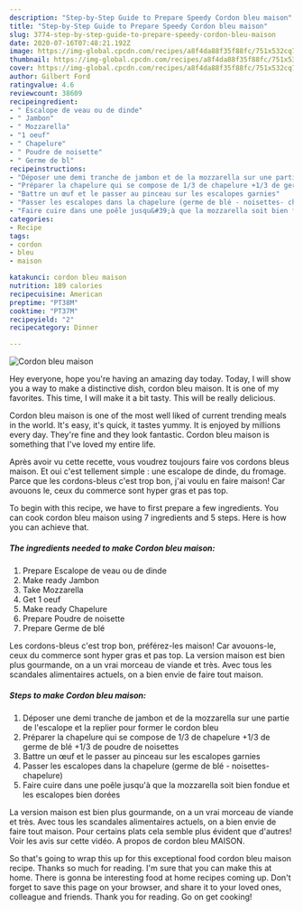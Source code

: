```yaml
---
description: "Step-by-Step Guide to Prepare Speedy Cordon bleu maison"
title: "Step-by-Step Guide to Prepare Speedy Cordon bleu maison"
slug: 3774-step-by-step-guide-to-prepare-speedy-cordon-bleu-maison
date: 2020-07-16T07:48:21.192Z
image: https://img-global.cpcdn.com/recipes/a8f4da88f35f88fc/751x532cq70/cordon-bleu-maison-photo-principale-de-la-recette.jpg
thumbnail: https://img-global.cpcdn.com/recipes/a8f4da88f35f88fc/751x532cq70/cordon-bleu-maison-photo-principale-de-la-recette.jpg
cover: https://img-global.cpcdn.com/recipes/a8f4da88f35f88fc/751x532cq70/cordon-bleu-maison-photo-principale-de-la-recette.jpg
author: Gilbert Ford
ratingvalue: 4.6
reviewcount: 38609
recipeingredient:
- " Escalope de veau ou de dinde"
- " Jambon"
- " Mozzarella"
- "1 oeuf"
- " Chapelure"
- " Poudre de noisette"
- " Germe de bl"
recipeinstructions:
- "Déposer une demi tranche de jambon et de la mozzarella sur une partie de l&#39;escalope et la replier pour former le cordon bleu"
- "Préparer la chapelure qui se compose de 1/3 de chapelure +1/3 de germe de blé +1/3 de poudre de noisettes"
- "Battre un œuf et le passer au pinceau sur les escalopes garnies"
- "Passer les escalopes dans la chapelure (germe de blé - noisettes- chapelure)"
- "Faire cuire dans une poêle jusqu&#39;à que la mozzarella soit bien fondue et les escalopes bien dorées"
categories:
- Recipe
tags:
- cordon
- bleu
- maison

katakunci: cordon bleu maison 
nutrition: 189 calories
recipecuisine: American
preptime: "PT38M"
cooktime: "PT37M"
recipeyield: "2"
recipecategory: Dinner

---
```



![Cordon bleu maison](https://img-global.cpcdn.com/recipes/a8f4da88f35f88fc/751x532cq70/cordon-bleu-maison-photo-principale-de-la-recette.jpg)

Hey everyone, hope you're having an amazing day today. Today, I will show you a way to make a distinctive dish, cordon bleu maison. It is one of my favorites. This time, I will make it a bit tasty. This will be really delicious.

Cordon bleu maison is one of the most well liked of current trending meals in the world. It's easy, it's quick, it tastes yummy. It is enjoyed by millions every day. They're fine and they look fantastic. Cordon bleu maison is something that I've loved my entire life.

Après avoir vu cette recette, vous voudrez toujours faire vos cordons bleus maison. Et oui c&#39;est tellement simple : une escalope de dinde, du fromage. Parce que les cordons-bleus c&#39;est trop bon, j&#39;ai voulu en faire maison! Car avouons le, ceux du commerce sont hyper gras et pas top.


To begin with this recipe, we have to first prepare a few ingredients. You can cook cordon bleu maison using 7 ingredients and 5 steps. Here is how you can achieve that.

<!--inarticleads1-->

##### The ingredients needed to make Cordon bleu maison:

1. Prepare  Escalope de veau ou de dinde
1. Make ready  Jambon
1. Take  Mozzarella
1. Get 1 oeuf
1. Make ready  Chapelure
1. Prepare  Poudre de noisette
1. Prepare  Germe de blé


Les cordons-bleus c&#39;est trop bon, préférez-les maison! Car avouons-le, ceux du commerce sont hyper gras et pas top. La version maison est bien plus gourmande, on a un vrai morceau de viande et très. Avec tous les scandales alimentaires actuels, on a bien envie de faire tout maison. 

<!--inarticleads2-->

##### Steps to make Cordon bleu maison:

1. Déposer une demi tranche de jambon et de la mozzarella sur une partie de l&#39;escalope et la replier pour former le cordon bleu
1. Préparer la chapelure qui se compose de 1/3 de chapelure +1/3 de germe de blé +1/3 de poudre de noisettes
1. Battre un œuf et le passer au pinceau sur les escalopes garnies
1. Passer les escalopes dans la chapelure (germe de blé - noisettes- chapelure)
1. Faire cuire dans une poêle jusqu&#39;à que la mozzarella soit bien fondue et les escalopes bien dorées


La version maison est bien plus gourmande, on a un vrai morceau de viande et très. Avec tous les scandales alimentaires actuels, on a bien envie de faire tout maison. Pour certains plats cela semble plus évident que d&#39;autres! Voir les avis sur cette vidéo. A propos de cordon bleu MAISON. 

So that's going to wrap this up for this exceptional food cordon bleu maison recipe. Thanks so much for reading. I'm sure that you can make this at home. There is gonna be interesting food at home recipes coming up. Don't forget to save this page on your browser, and share it to your loved ones, colleague and friends. Thank you for reading. Go on get cooking!
